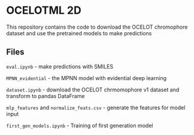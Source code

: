 # OCELOTML 2D
This repository contains the code to download the OCELOT chromophore dataset and use the pretrained models to make predictions

## Files
`eval.ipynb` - make predictions with SMILES

`MPNN_evidential` - the MPNN model with evidential deep learning

`dataset.ipynb` - download the OCELOT chrmomophore v1 dataset and transform to pandas DataFrame

`mlp_features` and `normalize_feats.csv` - generate the features for model input

`first_gen_models.ipynb` - Training of first generation model
